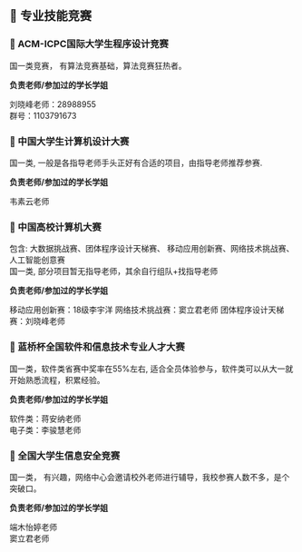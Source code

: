 <br>

## 🌟 专业技能竞赛

### 🎈 ACM-ICPC国际大学生程序设计竞赛

国一类竞赛， 有算法竞赛基础，算法竞赛狂热者。

**负责老师/参加过的学长学姐**

刘晓峰老师：28988955  
群号：1103791673

### 🎈 中国大学生计算机设计大赛

国一类, 一般是各指导老师手头正好有合适的项目，由指导老师推荐参赛.

**负责老师/参加过的学长学姐**

韦素云老师

### 🎈 中国高校计算机大赛

包含: 大数据挑战赛、团体程序设计天梯赛、 移动应用创新赛、网络技术挑战赛、人工智能创意赛  
国一类, 部分项目暂无指导老师，其余自行组队+找指导老师

**负责老师/参加过的学长学姐**

移动应用创新赛：18级李宇洋
网络技术挑战赛：窦立君老师
团体程序设计天梯赛：刘晓峰老师

### 🎈 蓝桥杯全国软件和信息技术专业人才大赛

国一类，软件类省赛中奖率在55%左右, 适合全员体验参与，软件类可以从大一就开始熟悉流程，积累经验。

**负责老师/参加过的学长学姐**

软件类：蒋安纳老师  
电子类：李骏慧老师

### 🎈 全国大学生信息安全竞赛

国一类， 有兴趣，网络中心会邀请校外老师进行辅导，我校参赛人数不多，是个突破口。

**负责老师/参加过的学长学姐**

端木怡婷老师  
窦立君老师
